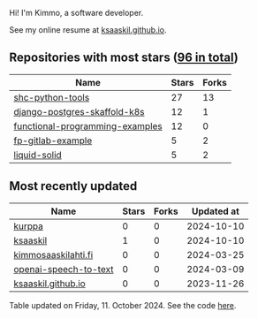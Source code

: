 Hi! I'm Kimmo, a software developer.

See my online resume at [ksaaskil.github.io](https://ksaaskil.github.io).

<!-- repositories starts -->

## Repositories with most stars ([96 in total](https://github.com/ksaaskil?tab=repositories))
| Name        | Stars           | Forks  |
| ------------- |-------------| -----|
|[shc-python-tools](https://github.com/ksaaskil/shc-python-tools)|27|13
|[django-postgres-skaffold-k8s](https://github.com/ksaaskil/django-postgres-skaffold-k8s)|12|1
|[functional-programming-examples](https://github.com/ksaaskil/functional-programming-examples)|12|0
|[fp-gitlab-example](https://github.com/ksaaskil/fp-gitlab-example)|5|2
|[liquid-solid](https://github.com/ksaaskil/liquid-solid)|5|2

<!-- repositories ends -->
<!-- recent_repositories starts -->

## Most recently updated
| Name        | Stars           | Forks  | Updated at
| ------------- |-------------| -----|-----|
|[kurppa](https://github.com/ksaaskil/kurppa)|0|0|2024-10-10
|[ksaaskil](https://github.com/ksaaskil/ksaaskil)|1|0|2024-10-10
|[kimmosaaskilahti.fi](https://github.com/ksaaskil/kimmosaaskilahti.fi)|0|0|2024-03-25
|[openai-speech-to-text](https://github.com/ksaaskil/openai-speech-to-text)|0|0|2024-03-09
|[ksaaskil.github.io](https://github.com/ksaaskil/ksaaskil.github.io)|0|0|2023-11-26

<!-- recent_repositories ends -->
<!-- updated_at starts -->
Table updated on Friday, 11. October 2024. See the code [here](https://github.com/ksaaskil/ksaaskil).
<!-- updated_at ends -->
